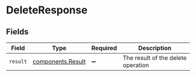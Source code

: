 # DeleteResponse


## Fields

| Field                                                  | Type                                                   | Required                                               | Description                                            |
| ------------------------------------------------------ | ------------------------------------------------------ | ------------------------------------------------------ | ------------------------------------------------------ |
| `result`                                               | [components.Result](../../models/components/result.md) | :heavy_minus_sign:                                     | The result of the delete operation                     |
